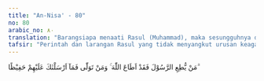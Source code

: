 ```yaml
---
title: "An-Nisa' - 80"
no: 80
arabic_no: ٨٠
translation: "Barangsiapa menaati Rasul (Muhammad), maka sesungguhnya dia telah menaati Allah. Dan barangsiapa berpaling (dari ketaatan itu), maka (ketahuilah) Kami tidak mengutusmu (Muhammad) untuk menjadi pemelihara mereka."
tafsir: "Perintah dan larangan Rasul yang tidak menyangkut urusan keagamaan umpamanya yang berhubungan dengan keduniaan seperti urusan pertanian dan pertahanan, maka Rasul sendiri bersedia menerima pendapat dari sahabatnya yang lebih mengetahui masalahnya.\n\nMenurut sejarah, dalam menjaga kesopanan terhadap Rasul para sahabat bertanya lebih dahulu apakah hal itu datangnya dari Allah atau pendapat Rasul sendiri. Jika ditegaskan oleh Rasul bahwa ini adalah dari Allah maka mereka menaati tanpa ragu-ragu dan jika dikatakan bahwa ini pendapat Muhammad maka para sahabat mengemukakan pula pendapat mereka. Peristiwa ini pernah terjadi ketika sahabat menghadapi perintah Rasul dalam memilih suatu tempat yang dekat ke mata air untuk kepentingan strategi pertahanan ketika perang Badar.\n\nKetika menerangkan sebab turunnya ayat ini Muqatil meriwayatkan bahwa ketika Nabi bersabda:\n\n\"Barang siapa mencintai aku sesungguhnya ia mencintai Allah. Dan barang siapa yang menaati aku sesungguhnya ia menaati Allah. Orang munafik berkata, \"Tidakkah kamu mendengar kata laki-laki ini (Muhammad)? Sesungguhnya ia telah mendekati syirik. Sesungguhnya ia melarang kita menyembah selain Allah dan ia menghendaki kita menjadikannya tuhan sebagaimana orang-orang Nasrani menjadikan Isa tuhan. Maka Allah menurunkan ayat ini.\" (Riwayat Muqatil).\n\nMenaati Rasul tidak dapat dikatakan perbuatan syirik, karena Rasul penyampai perintah Allah. Dengan demikian menaati Rasul adalah menaati Allah, bukan mempersekutukannya dengan Allah.\n\nDi dalam Tafsir al-Maragi dijelaskan bahwa syirik itu terdiri dari dua macam. Pertama, syirik uluhiyah, yaitu mempercayai adanya sesuatu selain Allah yang mempunyai kekuatan gaib dan dapat memberi manfaat dan memberi mudarat. Kedua, syirik rububiyah, mempercayai bahwa ada sesuatu selain Allah yang mempunyai hak menetapkan hukum haram dan halal, sebagaimana orang Nasrani memandang hak tersebut ada pada pendeta-pendeta mereka.\n\nOrang mukmin sejati berpendirian: Tunduk hanya kepada Allah sebagai Pencipta dan tiada makhluk yang mempunyai kekuatan gaib yang dapat memberi manfaat dan mudarat, dan tidak ada di antara makhluk yang berhak menetapkan hukum haram dan halal, karena semua makhluk tunduk kepada kehendak-Nya.\n\nAllah menghendaki agar Rasul-Nya (Muhammad) tidak mengambil tindakan kekerasan atau paksaan terhadap orang yang tidak menaatinya, karena ia diutus hanya sekedar menyampaikan berita gembira dan peringatan keras. Keimanan manusia pada kerasulannya tidak digantungkan kepada paksaan, tetapi kepada kesadaran setelah menggunakan pikiran."
---
```


مَنْ يُّطِعِ الرَّسُوْلَ فَقَدْ اَطَاعَ اللّٰهَ ۚ وَمَنْ تَوَلّٰى فَمَآ اَرْسَلْنٰكَ عَلَيْهِمْ حَفِيْظًا ۗ 
